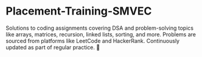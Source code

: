 # Placement-Training-SMVEC
Solutions to coding assignments covering DSA and problem-solving topics like arrays, matrices, recursion, linked lists, sorting, and more. Problems are sourced from platforms like LeetCode and HackerRank. Continuously updated as part of regular practice. 🚀
